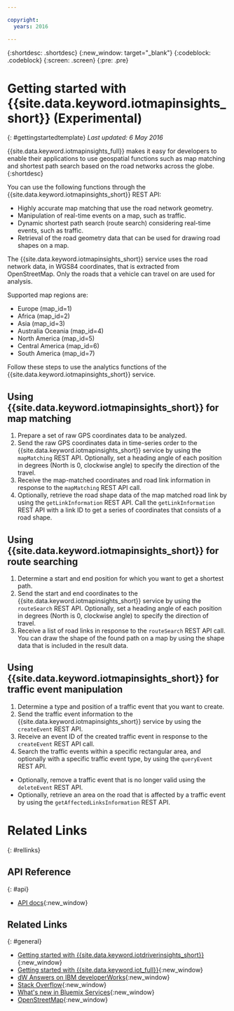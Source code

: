 ```yaml
---

copyright:
  years: 2016

---
```


{:shortdesc: .shortdesc}
{:new_window: target="_blank"}
{:codeblock: .codeblock}
{:screen: .screen}
{:pre: .pre}


# Getting started with {{site.data.keyword.iotmapinsights_short}} (Experimental)
{: #gettingstartedtemplate}
*Last updated: 6 May 2016*

{{site.data.keyword.iotmapinsights_full}} makes it easy for developers to enable their applications to use geospatial functions such as map matching and shortest path search based on the road networks across the globe.
{:shortdesc}

You can use the following functions through the {{site.data.keyword.iotmapinsights_short}} REST API:

- Highly accurate map matching that use the road network geometry.
- Manipulation of real-time events on a map, such as traffic.
- Dynamic shortest path search (route search) considering real-time events, such as traffic.
- Retrieval of the road geometry data that can be used for drawing road shapes on a map.

The {{site.data.keyword.iotmapinsights_short}} service uses the road network data, in WGS84 coordinates, that is extracted from OpenStreetMap. Only the roads that a vehicle can travel on are used for analysis.

Supported map regions are:

- Europe (map_id=1)
- Africa (map_id=2)
- Asia (map_id=3)
- Australia Oceania (map_id=4)
- North America (map_id=5)
- Central America (map_id=6)
- South America (map_id=7)


Follow these steps to use the analytics functions of the {{site.data.keyword.iotmapinsights_short}} service.

## Using {{site.data.keyword.iotmapinsights_short}} for map matching

1. Prepare a set of raw GPS coordinates data to be analyzed.
2. Send the raw GPS coordinates data in time-series order to the {{site.data.keyword.iotmapinsights_short}} service by using the `mapMatching` REST API. Optionally, set a heading angle of each position in degrees (North is 0, clockwise angle) to specify the direction of the travel.
3. Receive the map-matched coordinates and road link information in response to the `mapMatching` REST API call.
4. Optionally, retrieve the road shape data of the map matched road link by using the `getLinkInformation` REST API. Call the `getLinkInformation` REST API with a link ID to get a series of coordinates that consists of a road shape.

## Using {{site.data.keyword.iotmapinsights_short}} for route searching

1. Determine a start and end position for which you want to get a shortest path.
2. Send the start and end coordinates to the {{site.data.keyword.iotmapinsights_short}} service by using the `routeSearch` REST API. Optionally, set a heading angle of each position in degrees (North is 0, clockwise angle) to specify the direction of travel.
3. Receive a list of road links in response to the `routeSearch` REST API call. You can draw the shape of the found path on a map by using the shape data that is included in the result data.

## Using {{site.data.keyword.iotmapinsights_short}} for traffic event manipulation

1. Determine a type and position of a traffic event that you want to create.
2. Send the traffic event information to the {{site.data.keyword.iotmapinsights_short}} service by using the `createEvent` REST API.
3. Receive an event ID of the created traffic event in response to the `createEvent` REST API call.
4. Search the traffic events within a specific rectangular area, and optionally with a specific traffic event type, by using the `queryEvent` REST API.

- Optionally, remove a traffic event that is no longer valid using the `deleteEvent` REST API.
- Optionally, retrieve an area on the road that is affected by a traffic event by using the `getAffectedLinksInformation` REST API.


# Related Links
{: #rellinks}

## API Reference
{: #api}
* [API docs](https://new-console.ng.bluemix.net/apidocs/194){:new_window}

## Related Links
{: #general}
* [Getting started with {{site.data.keyword.iotdriverinsights_short}}](../IotDriverInsights/index.html){:new_window}
* [Getting started with {{site.data.keyword.iot_full}}](https://www.ng.bluemix.net/docs/services/IoT/index.html){:new_window}
* [dW Answers on IBM developerWorks](https://developer.ibm.com/answers/topics/iot-context-mapping){:new_window}
* [Stack Overflow](http://stackoverflow.com/questions/tagged/iot-context-mapping){:new_window}
* [What's new in Bluemix Services](http://www.ng.bluemix.net/docs/whatsnew/index.html#services_category){:new_window}
* [OpenStreetMap](http://www.openstreetmap.org/){:new_window}


